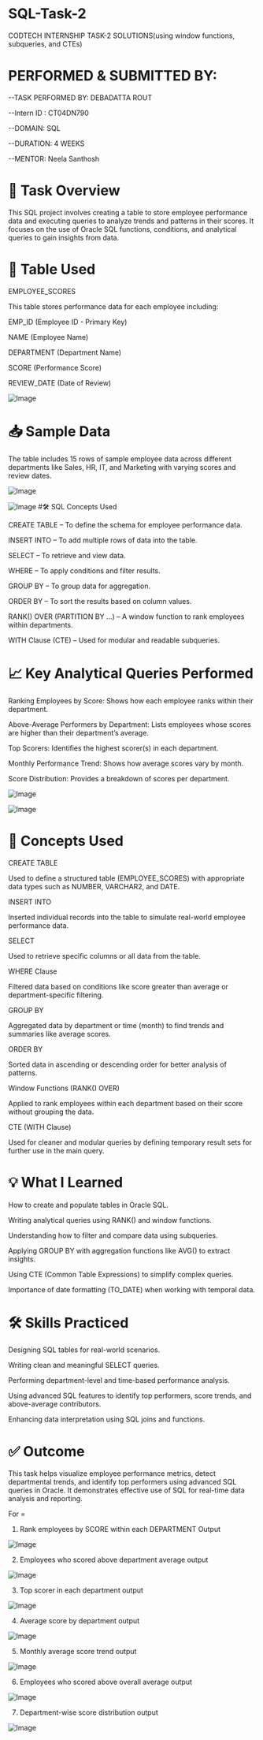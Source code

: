 # SQL-Task-2
CODTECH INTERNSHIP TASK-2 SOLUTIONS(using window functions, subqueries, and CTEs)

# PERFORMED & SUBMITTED BY:

--TASK PERFORMED BY: DEBADATTA ROUT

--Intern ID : CT04DN790

--DOMAIN: SQL

--DURATION: 4 WEEKS

--MENTOR: Neela Santhosh

# 📝 Task Overview

This SQL project involves creating a table to store employee performance data and executing queries to analyze trends and patterns in their scores. It focuses on the use of Oracle SQL functions, conditions, and analytical queries to gain insights from data.

# 📂 Table Used

EMPLOYEE_SCORES

This table stores performance data for each employee including:

EMP_ID (Employee ID - Primary Key)

NAME (Employee Name)

DEPARTMENT (Department Name)

SCORE (Performance Score)

REVIEW_DATE (Date of Review)

![Image](https://github.com/user-attachments/assets/236f1540-c7b1-4db9-b4e6-b24aef7f1aee)

# 📥 Sample Data

The table includes 15 rows of sample employee data across different departments like Sales, HR, IT, and Marketing with varying scores and review dates.

![Image](https://github.com/user-attachments/assets/72669075-cc14-4970-a04b-8611f5d0e1b2)

![Image](https://github.com/user-attachments/assets/5e99be86-e0f1-47f1-a937-eab086ccd7f2)
#🛠️ SQL Concepts Used

CREATE TABLE – To define the schema for employee performance data.

INSERT INTO – To add multiple rows of data into the table.

SELECT – To retrieve and view data.

WHERE – To apply conditions and filter results.

GROUP BY – To group data for aggregation.

ORDER BY – To sort the results based on column values.

RANK() OVER (PARTITION BY ...) – A window function to rank employees within departments.

WITH Clause (CTE) – Used for modular and readable subqueries.

# 📈 Key Analytical Queries Performed

Ranking Employees by Score: Shows how each employee ranks within their department.

Above-Average Performers by Department: Lists employees whose scores are higher than their department’s average.

Top Scorers: Identifies the highest scorer(s) in each department.

Monthly Performance Trend: Shows how average scores vary by month.

Score Distribution: Provides a breakdown of scores per department.

![Image](https://github.com/user-attachments/assets/1b715227-2761-4c93-a60c-5f692c9c99fa)

![Image](https://github.com/user-attachments/assets/d4c7e53a-8067-444f-a2a7-3e5bdc54adc8)

# 📘 Concepts Used

CREATE TABLE

Used to define a structured table (EMPLOYEE_SCORES) with appropriate data types such as NUMBER, VARCHAR2, and DATE.

INSERT INTO

Inserted individual records into the table to simulate real-world employee performance data.

SELECT

Used to retrieve specific columns or all data from the table.

WHERE Clause

Filtered data based on conditions like score greater than average or department-specific filtering.

GROUP BY

Aggregated data by department or time (month) to find trends and summaries like average scores.

ORDER BY

Sorted data in ascending or descending order for better analysis of patterns.

Window Functions (RANK() OVER)

Applied to rank employees within each department based on their score without grouping the data.

CTE (WITH Clause)

Used for cleaner and modular queries by defining temporary result sets for further use in the main query.

# 💡 What I Learned

How to create and populate tables in Oracle SQL.

Writing analytical queries using RANK() and window functions.

Understanding how to filter and compare data using subqueries.

Applying GROUP BY with aggregation functions like AVG() to extract insights.

Using CTE (Common Table Expressions) to simplify complex queries.

Importance of date formatting (TO_DATE) when working with temporal data.

# 🛠️ Skills Practiced

Designing SQL tables for real-world scenarios.

Writing clean and meaningful SELECT queries.

Performing department-level and time-based performance analysis.

Using advanced SQL features to identify top performers, score trends, and above-average contributors.

Enhancing data interpretation using SQL joins and functions.


# ✅ Outcome

This task helps visualize employee performance metrics, detect departmental trends, and identify top performers using advanced SQL queries in Oracle. It demonstrates effective use of SQL for real-time data analysis and reporting.

For = 

1. Rank employees by SCORE within each DEPARTMENT Output

![Image](https://github.com/user-attachments/assets/1bd58b70-0a10-4f6a-b1e1-314d213e9e6e)

2. Employees who scored above department average output

![Image](https://github.com/user-attachments/assets/74f34dd4-1c75-46e5-91a1-d87f33f6a0db)

3. Top scorer in each department output

![Image](https://github.com/user-attachments/assets/e00340b3-0343-4429-b7c2-d640f687bd2d)

4. Average score by department output

![Image](https://github.com/user-attachments/assets/9075f0cf-de53-427f-9299-7f6ab18c2e14)

5. Monthly average score trend output

![Image](https://github.com/user-attachments/assets/1df61d4e-a492-4738-8eca-419f94d5474f)

6. Employees who scored above overall average output

![Image](https://github.com/user-attachments/assets/2bb29b5b-67d0-45ab-a417-2f7baab08342)

7. Department-wise score distribution output

![Image](https://github.com/user-attachments/assets/dd76d461-e534-4df7-a0ba-0def58b59a7c)
